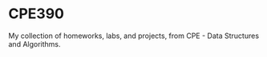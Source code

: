 # CPE390
My collection of homeworks, labs, and projects, from CPE - Data Structures and Algorithms.

